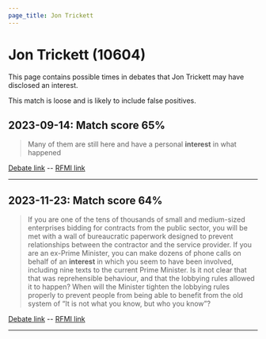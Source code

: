 ```yaml
---
page_title: Jon Trickett
---
```


# Jon Trickett  (10604)

This page contains possible times in debates that Jon Trickett may have disclosed an interest.

This match is loose and is likely to include false positives. 



## 2023-09-14: Match score 65%

>Many of them are still here and have a personal **interest** in what happened

[Debate link](https://www.theyworkforyou.com/debates/?id=2023-09-14a.1079.1)  --  [RFMI link](https://www.theyworkforyou.com/mp/10604/register)


---



## 2023-11-23: Match score 64%

>If you are one of the tens of thousands of small and medium-sized enterprises bidding for contracts from the public sector, you will be met with a wall of bureaucratic paperwork designed to prevent relationships between the contractor and the service provider. If you are an ex-Prime Minister, you can make dozens of phone calls on behalf of an **interest** in which you seem to have been involved, including nine texts to the current  Prime Minister. Is it not clear that that was reprehensible behaviour, and that the lobbying rules allowed it to happen? When will the Minister tighten the lobbying rules properly to prevent people from being able to benefit from the old system of “It is not what you know, but who you know”?

[Debate link](https://www.theyworkforyou.com/debates/?id=2023-11-23d.446.5)  --  [RFMI link](https://www.theyworkforyou.com/mp/10604/register)


---

